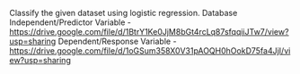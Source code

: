 Classify the given dataset using logistic regression.
Database
Independent/Predictor Variable - https://drive.google.com/file/d/1BtrY1Ke0JjM8bGt4rcLq87sfqqiiJTw7/view?usp=sharing
Dependent/Response Variable - https://drive.google.com/file/d/1oGSum358X0V31pAOQH0hOokD75fa4JjI/view?usp=sharing
